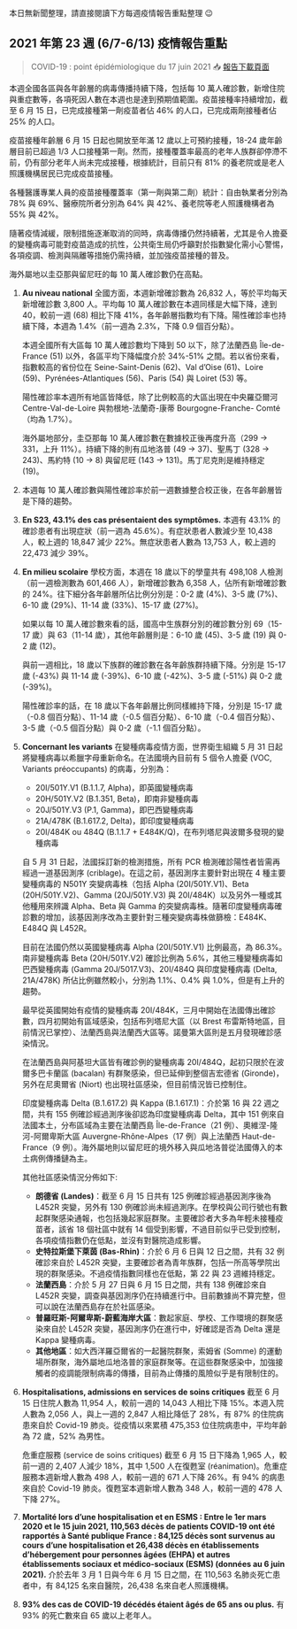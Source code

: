 本日無新聞整理，請直接閱讀下方每週疫情報告重點整理 😉

## 2021 年第 23 週 (6/7-6/13) 疫情報告重點

> COVID-19 : point épidémiologique du 17 juin 2021 📥 [報告下載頁面](https://tinyurl.com/yfwftqdq)

本週全國各區與各年齡層的病毒傳播持續下降，包括每 10 萬人確診數，新增住院與重症數等，各項死因人數在本週也是達到預期值範圍。疫苗接種率持續增加，截至 6 月 15 日，已完成接種第一劑疫苗者佔 46% 的人口，已完成兩劑接種者佔 25% 的人口。

疫苗接種年齡層 6 月 15 日起也開放至年滿 12 歲以上可預約接種，18-24 歲年齡層目前已超過 1/3 人口接種第一劑。然而，接種覆蓋率最高的老年人族群卻停滯不前，仍有部分老年人尚未完成接種，根據統計，目前只有 81% 的養老院或是老人照護機構居民已完成疫苗接種。

各種醫護專業人員的疫苗接種覆蓋率（第一劑與第二劑）統計：自由執業者分別為 78% 與 69%、醫療院所者分別為 64% 與 42%、養老院等老人照護機構者為 55% 與 42%。

隨著疫情減緩，限制措施逐漸取消的同時，病毒傳播仍然持續著，尤其是令人擔憂的變種病毒可能對疫苗造成的抗性，公共衛生局仍呼籲對於指數變化需小心警惕，各項疫調、檢測與隔離等措施仍需持續，並加強疫苗接種的普及。

海外屬地以圭亞那與留尼旺的每 10 萬人確診數仍在高點。

1. **Au niveau national** 全國方面，本週新增確診數為 26,832 人，等於平均每天新增確診數 3,800 人。平均每 10 萬人確診數在本週同樣是大幅下降，達到 40，較前一週 (68) 相比下降 41%，各年齡層指數均有下降。陽性確診率也持續下降，本週為 1.4%（前一週為 2.3%，下降 0.9 個百分點）。

   本週全國所有大區每 10 萬人確診數均下降到 50 以下，除了法蘭西島 Île-de-France (51) 以外，各區平均下降幅度介於 34%-51% 之間。若以省份來看，指數較高的省份位在 Seine-Saint-Denis (62)、Val d’Oise (61)、Loire (59)、Pyrénées-Atlantiques (56)、Paris (54) 與 Loiret (53) 等。

   陽性確診率本週所有地區皆降低，除了比例較高的大區出現在中央羅亞爾河 Centre-Val-de-Loire 與勃根地-法蘭奇-康蒂 Bourgogne-Franche- Comté（均為 1.7%）。

   海外屬地部分，圭亞那每 10 萬人確診數在數據校正後再度升高（299 → 331，上升 11%）。持續下降的則有瓜地洛普 (49 → 37)、聖馬丁 (328 → 243)、馬約特 (10 → 8) 與留尼旺 (143 → 131)。馬丁尼克則是維持穩定 (19)。

1. 本週每 10 萬人確診數與陽性確診率於前一週數據整合校正後，在各年齡層皆是下降的趨勢。
1. **En S23, 43.1% des cas présentaient des symptômes.** 本週有 43.1% 的確診患者有出現症狀（前一週為 45.6%）。有症狀患者人數減少至 10,438 人，較上週的 18,847 減少 22%。無症狀患者人數為 13,753 人，較上週的 22,473 減少 39%。
1. **En milieu scolaire** 學校方面，本週在 18 歲以下的學童共有 498,108 人檢測（前一週檢測數為 601,466 人），新增確診數為 6,358 人，佔所有新增確診數的 24%。往下細分各年齡層所佔比例分別是：0-2 歲 (4%)、3-5 歲 (7%)、6-10 歲 (29%)、11-14 歲 (33%)、15-17 歲 (27%)。

   如果以每 10 萬人確診數來看的話，國高中生族群分別的確診數分別 69（15-17 歲）與 63（11-14 歲），其他年齡層則是：6-10 歲 (45)、3-5 歲 (19) 與 0-2 歲 (12)。

   與前一週相比，18 歲以下族群的確診數在各年齡族群持續下降。分別是 15-17 歲 (-43%) 與 11-14 歲 (-39%)、6-10 歲 (-42%)、3-5 歲 (-51%) 與 0-2 歲 (-39%)。

   陽性確診率的話，在 18 歲以下各年齡層比例同樣維持下降，分別是 15-17 歲（-0.8 個百分點）、11-14 歲（-0.5 個百分點）、6-10 歲（-0.4 個百分點）、3-5 歲（-0.5 個百分點）與 0-2 歲（-1.1 個百分點）。

1. **Concernant les variants** 在變種病毒疫情方面，世界衛生組織 5 月 31 日起將變種病毒以希臘字母重新命名。在法國境內目前有 5 個令人擔憂 (VOC, Variants préoccupants) 的病毒，分別為：

   - 20I/501Y.V1 (B.1.1.7, Alpha)，即英國變種病毒
   - 20H/501Y.V2 (B.1.351, Beta)，即南非變種病毒
   - 20J/501Y.V3 (P.1, Gamma)，即巴西變種病毒
   - 21A/478K (B.1.617.2, Delta)，即印度變種病毒
   - 20I/484K ou 484Q (B.1.1.7 + E484K/Q)，在布列塔尼與波爾多發現的變種病毒

   自 5 月 31 日起，法國採訂新的檢測措施，所有 PCR 檢測確診陽性者皆需再經過一道基因測序 (criblage)。在這之前，基因測序主要針對出現在 4 種主要變種病毒的 N501Y 突變病毒株（包括 Alpha (20I/501Y.V1)、Beta (20H/501Y.V2)、Gamma (20J/501Y.V3) 與 20I/484K）以及另外一種或其他種用來辨識 Alpha、Beta 與 Gamma 的突變病毒株。隨著印度變種病毒確診數的增加，該基因測序改為主要針對三種突變病毒株做篩檢：E484K、E484Q 與 L452R。

   目前在法國仍然以英國變種病毒 Alpha (20I/501Y.V1) 比例最高，為 86.3%。南非變種病毒 Beta (20H/501Y.V2) 確診比例為 5.6%，其他三種變種病毒如巴西變種病毒 (Gamma 20J/5017.V3)、20I/484Q 與印度變種病毒 (Delta, 21A/478K) 所佔比例雖然較小，分別為 1.1%、0.4% 與 1.0%，但是有上升的趨勢。

   最早從英國開始有疫情的變種病毒 20I/484K，三月中開始在法國傳出確診數，四月初開始有區域感染，包括布列塔尼大區（以 Brest 布雷斯特地區，目前情況已掌控）、法蘭西島與法蘭西大區等。諾曼第大區則是五月發現確診感染情況。

   在法蘭西島與阿基坦大區皆有確診例的變種病毒 20I/484Q，起初只限於在波爾多巴卡蘭區 (bacalan) 有群聚感染，但已延伸到整個吉宏德省 (Gironde)，另外在尼奧爾省 (Niort) 也出現社區感染，但目前情況皆已控制住。

   印度變種病毒 Delta (B.1.617.2) 與 Kappa (B.1.617.1)：介於第 16 與 22 週之間，共有 155 例確診經過測序後卻認為印度變種病毒 Delta，其中 151 例來自法國本土，分布區域為主要在法蘭西島 Île-de-France（21 例）、奧維涅-隆河-阿爾卑斯大區 Auvergne-Rhône-Alpes（17 例）與上法蘭西 Haut-de-France（9 例）。海外屬地則以留尼旺的境外移入與瓜地洛普從法國傳入的本土病例傳播鏈為主。

   其他社區感染情況分佈如下:

   - **朗德省 (Landes)**：截至 6 月 15 日共有 125 例確診經過基因測序後為 L452R 突變，另外有 130 例確診尚未經過測序。在學校與公司行號也有數起群聚感染通報，也包括幾起家庭群聚。主要確診者大多為年輕未接種疫苗者，該省 18 個社區中就有 14 個受到影響，不過目前似乎已受到控制，各項疫情指數仍在低點，並沒有對醫院造成影響。
   - **史特拉斯堡下萊茵 (Bas-Rhin)**：介於 6 月 6 日與 12 日之間，共有 32 例確診來自於 L452R 突變，主要確診者為青年族群，包括一所高等學院出現的群聚感染。不過疫情指數同樣也在低點，第 22 與 23 週維持穩定。
   - **法蘭西島**：介於 5 月 27 日與 6 月 15 日之間，共有 138 例確診來自 L452R 突變，調查與基因測序仍在持續進行中。目前數據尚不算完整，但可以說在法蘭西島存在於社區感染。
   - **普羅旺斯-阿爾卑斯-蔚藍海岸大區**：數起家庭、學校、工作環境的群聚感染來自於 L452R 突變，基因測序仍在進行中，好確認是否為 Delta 還是 Kappa 變種病毒。
   - **其他地區**：如大西洋羅亞爾省的一起醫院群聚，索姆省 (Somme) 的運動場所群聚，海外屬地瓜地洛普的家庭群聚等。在這些群聚感染中，加強接觸者的疫調能限制病毒的傳播，目前為止傳播的風險似乎是有限制住的。

1. **Hospitalisations, admissions en services de soins critiques** 截至 6 月 15 日住院人數為 11,954 人，較前一週的 14,043 人相比下降 15%。本週入院人數為 2,056 人，與上一週的 2,847 人相比降低了 28%，有 87% 的住院病患來自於 Covid-19 肺炎。從疫情以來累積 475,353 位住院病患中，平均年齡為 72 歲，52% 為男性。

   危重症服務 (service de soins critiques) 截至 6 月 15 日下降為 1,965 人，較前一週的 2,407 人減少 18%，其中 1,500 人在復甦室 (réanimation)。危重症服務本週新增人數為 498 人，較前一週的 671 人下降 26%。有 94% 的病患來自於 Covid-19 肺炎。復甦室本週新增人數為 348 人，較前一週的 478 人下降 27%。

1. **Mortalité lors d’une hospitalisation et en ESMS : Entre le 1er mars 2020 et le 15 juin 2021, 110,563 décès de patients COVID-19 ont été rapportés à Santé publique France : 84,125 décès sont survenus au cours d’une hospitalisation et 26,438 décès en établissements d’hébergement pour personnes âgées (EHPA) et autres établissements sociaux et médico-sociaux (ESMS) (données au 6 juin 2021).** 介於去年 3 月 1 日與今年 6 月 15 日之間，在 110,563 名肺炎死亡患者中，有 84,125 名來自醫院，26,438 名來自老人照護機構。
1. **93% des cas de COVID-19 décédés étaient âgés de 65 ans ou plus.** 有 93% 的死亡數來自 65 歲以上老年人。
